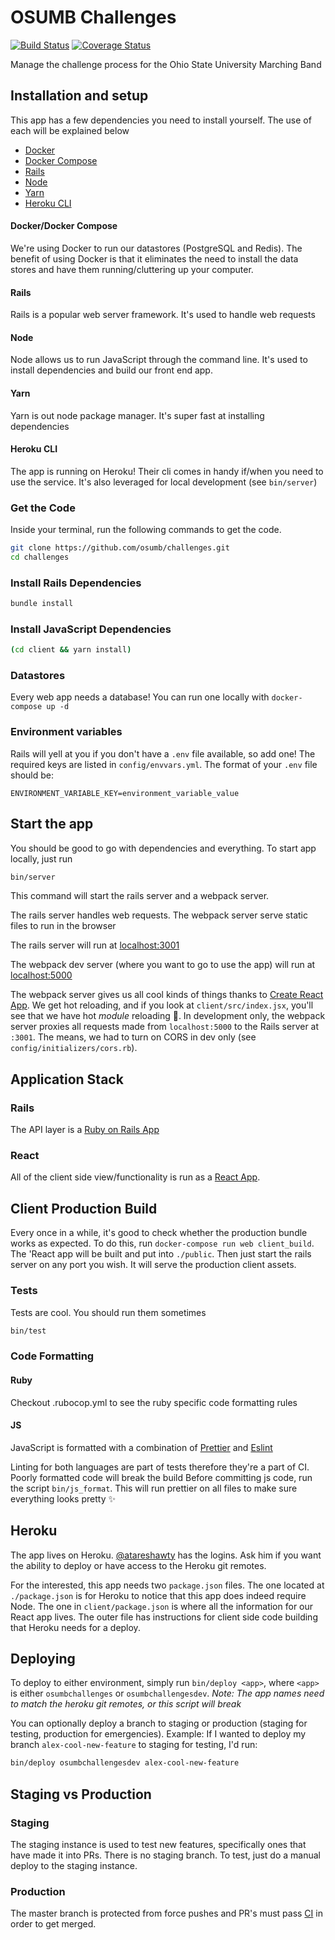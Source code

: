 # OSUMB Challenges
[![Build Status](https://travis-ci.org/osumb/challenges.svg?branch=master)](https://travis-ci.org/osumb/challenges)
[![Coverage Status](https://coveralls.io/repos/github/osumb/challenges/badge.svg?branch=master)](https://coveralls.io/github/osumb/challenges?branch=master)

Manage the challenge process for the Ohio State University Marching Band

## Installation and setup

This app has a few dependencies you need to install yourself. The use of each will be explained below

- [Docker](https://docs.docker.com/engine/installation/)
- [Docker Compose](https://docs.docker.com/compose/install/)
- [Rails](https://github.com/rails/rails)
- [Node](https://github.com/nodejs/node)
- [Yarn](https://yarnpkg.com/en/)
- [Heroku CLI](https://devcenter.heroku.com/articles/heroku-cli)


#### Docker/Docker Compose

We're using Docker to run our datastores (PostgreSQL and Redis). The benefit of using Docker
is that it eliminates the need to install the data stores and have them running/cluttering up your
computer.

#### Rails

Rails is a popular web server framework. It's used to handle web requests

#### Node

Node allows us to run JavaScript through the command line. It's used to install dependencies and
build our front end app.

#### Yarn

Yarn is out node package manager. It's super fast at installing dependencies

#### Heroku CLI

The app is running on Heroku! Their cli comes in handy if/when you need to use the service.
It's also leveraged for local development (see `bin/server`)

### Get the Code
Inside your terminal, run the following commands to get the code.

```bash
git clone https://github.com/osumb/challenges.git
cd challenges
```

### Install Rails Dependencies

```bash
bundle install
```

### Install JavaScript Dependencies

```bash
(cd client && yarn install)
```

### Datastores

Every web app needs a database! You can run one locally with `docker-compose up -d`

### Environment variables
Rails will yell at you if you don't have a `.env` file available, so add one!
The required keys are listed in `config/envvars.yml`. The format of your `.env` file should be:

```
ENVIRONMENT_VARIABLE_KEY=environment_variable_value
```

## Start the app
You should be good to go with dependencies and everything. To start app locally, just run
```bash
bin/server
```

This command will start the rails server and a webpack server.

The rails server handles web requests. The webpack server serve static files to run in the browser


The rails server will run at [localhost:3001](http://localhost:3001)

The webpack dev server (where you want to go to use the app) will run at [localhost:5000](http://localhost:5000)

The webpack server gives us all cool kinds of things thanks to [Create React App](https://github.com/facebookincubator/create-react-app). We get hot reloading, and if you look at `client/src/index.jsx`, you'll see that we have hot *module* reloading :tada:. In development only, the webpack server proxies all requests made from `localhost:5000` to the Rails server at `:3001`. The means, we had to turn on CORS in dev only (see `config/initializers/cors.rb`).

## Application Stack

### Rails
The API layer is a [Ruby on Rails App](http://rubyonrails.org/)

### React
All of the client side view/functionality is run as a [React App](https://facebook.github.io/react/).

## Client Production Build
Every once in a while, it's good to check whether the production bundle works as expected. To do this, run
`docker-compose run web client_build`. The 'React app will be built and put into `./public`. Then just start the rails server on any port you wish. It will serve the production client assets.

### Tests
Tests are cool. You should run them sometimes

```bash
bin/test
```

### Code Formatting

#### Ruby

Checkout .rubocop.yml to see the ruby specific code formatting rules

#### JS

JavaScript is formatted with a combination of [Prettier](https://github.com/prettier) and [Eslint](https://github.com/eslint)


Linting for both languages are part of tests therefore they're a part of CI. Poorly formatted code will break the build
Before committing js code, run the script `bin/js_format`. This will run prettier on all files to make sure everything looks pretty :sparkles:


## Heroku
The app lives on Heroku. [@atareshawty](https://github.com/atareshawty) has the logins. Ask him if you want the ability to deploy or have access to
the Heroku git remotes.

For the interested, this app needs two `package.json` files. The one located at `./package.json` is for Heroku to notice that this app does indeed require Node. The one in `client/package.json` is where all the information for our React app lives. The outer file has instructions for client side code building that Heroku needs for a deploy.

## Deploying

To deploy to either environment, simply run `bin/deploy <app>`, where `<app>` is either `osumbchallenges` or `osumbchallengesdev`.
*Note: The app names need to match the heroku git remotes, or this script will break*

You can optionally deploy a branch to staging or production (staging for testing, production for emergencies).
Example: If I wanted to deploy my branch `alex-cool-new-feature` to staging for testing, I'd run:

```bash
bin/deploy osumbchallengesdev alex-cool-new-feature
```

## Staging vs Production
### Staging
The staging instance is used to test new features, specifically ones that have made it into PRs.
There is no staging branch.
To test, just do a manual deploy to the staging instance.

### Production
The master branch is protected from force pushes and PR's must pass [CI](https://travis-ci.org/) in order to get merged.
